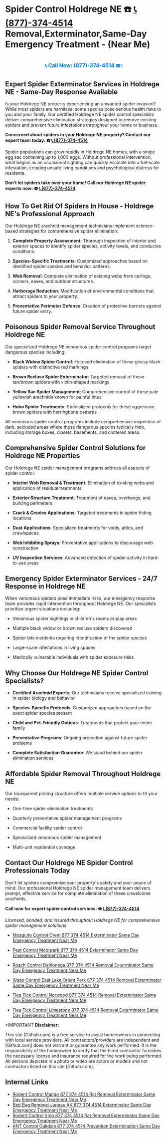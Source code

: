 # Spider Control Holdrege NE ☎️ [📞 (877)-374-4514](https://pest-control-4514.netlify.app) Removal,Exterminator,Same-Day Emergency Treatment - (Near Me)
# 

<p align="center" style="font-size: 1.2em; font-weight: bold; margin: 20px 0;">
  <a href="https://pest-control-4514.netlify.app" target="_blank" style="color: #007BFF; text-decoration: none;">📞 Call Now: (877)-374-4514 ☎️💧</a>
</p>

## Expert Spider Exterminator Services in Holdrege NE - Same-Day Response Available

Is your Holdrege NE property experiencing an unwanted spider invasion? While most spiders are harmless, some species pose serious health risks to you and your family. Our certified Holdrege NE spider control specialists deliver comprehensive elimination strategies designed to remove existing spiders and prevent future infestations throughout your home or business.

**Concerned about spiders in your Holdrege NE property? Contact our expert team today: ☎️ [📞 (877)-374-4514](https://pest-control-4514.netlify.app)**

Spider populations can grow rapidly in Holdrege NE homes, with a single egg sac containing up to 1,000 eggs. Without professional intervention, what begins as an occasional sighting can quickly escalate into a full-scale infestation, creating unsafe living conditions and psychological distress for residents.

**Don't let spiders take over your home! Call our Holdrege NE spider experts now: ☎️ [📞 (877)-374-4514](https://pest-control-4514.netlify.app)**

## How To Get Rid Of Spiders In House - Holdrege NE's Professional Approach

Our Holdrege NE arachnid management technicians implement science-based strategies for comprehensive spider elimination:

1. **Complete Property Assessment**: Thorough inspection of interior and exterior spaces to identify spider species, activity levels, and conducive conditions.

2. **Species-Specific Treatments**: Customized approaches based on identified spider species and behavior patterns.

3. **Web Removal**: Complete elimination of existing webs from ceilings, corners, eaves, and outdoor structures.

4. **Harborage Reduction**: Modification of environmental conditions that attract spiders to your property.

5. **Preventative Perimeter Defense**: Creation of protective barriers against future spider entry.

## Poisonous Spider Removal Service Throughout Holdrege NE

Our specialized Holdrege NE venomous spider control programs target dangerous species including:

- **Black Widow Spider Control**: Focused elimination of these glossy black spiders with distinctive red markings

- **Brown Recluse Spider Exterminator**: Targeted removal of these tan/brown spiders with violin-shaped markings

- **Yellow Sac Spider Management**: Comprehensive control of these pale yellowish arachnids known for painful bites

- **Hobo Spider Treatments**: Specialized protocols for these aggressive brown spiders with herringbone patterns

All venomous spider control programs include comprehensive inspection of dark, secluded areas where these dangerous species typically hide, including storage boxes, closets, basements, and cluttered areas.

## Comprehensive Spider Control Solutions for Holdrege NE Properties

Our Holdrege NE spider management programs address all aspects of spider control:

- **Interior Web Removal & Treatment**: Elimination of existing webs and application of residual treatments

- **Exterior Structure Treatment**: Treatment of eaves, overhangs, and building perimeters

- **Crack & Crevice Applications**: Targeted treatments in spider hiding locations

- **Dust Applications**: Specialized treatments for voids, attics, and crawlspaces

- **Web Inhibiting Sprays**: Preventative applications to discourage web construction

- **UV Inspection Services**: Advanced detection of spider activity in hard-to-see areas

## Emergency Spider Exterminator Services - 24/7 Response in Holdrege NE

When venomous spiders pose immediate risks, our emergency response team provides rapid intervention throughout Holdrege NE. Our specialists prioritize urgent situations including:

- Venomous spider sightings in children's rooms or play areas

- Multiple black widow or brown recluse spiders discovered

- Spider bite incidents requiring identification of the spider species

- Large-scale infestations in living spaces

- Medically vulnerable individuals with spider exposure risks

## Why Choose Our Holdrege NE Spider Control Specialists?

- **Certified Arachnid Experts**: Our technicians receive specialized training in spider biology and behavior

- **Species-Specific Protocols**: Customized approaches based on the exact spider species present

- **Child and Pet-Friendly Options**: Treatments that protect your entire family

- **Preventative Programs**: Ongoing protection against future spider problems

- **Complete Satisfaction Guarantee**: We stand behind our spider elimination services

## Affordable Spider Removal Throughout Holdrege NE

Our transparent pricing structure offers multiple service options to fit your needs:

- One-time spider elimination treatments

- Quarterly preventative spider management programs

- Commercial facility spider control

- Specialized venomous spider management

- Multi-unit residential coverage

## Contact Our Holdrege NE Spider Control Professionals Today

Don't let spiders compromise your property's safety and your peace of mind. Our professional Holdrege NE spider management team delivers prompt, effective service for complete elimination of these unwelcome arachnids.

**Call now for expert spider control services: ☎️ [📞 (877)-374-4514](https://pest-control-4514.netlify.app)**

*Licensed, bonded, and insured throughout Holdrege NE for comprehensive spider management solutions.*


- [Mosquito Control Orem 877 374 4514 Exterminator Same Day Emergency Treatment Near Me](https://github.com/allyoucaneatsushiin/pest-control/blob/main/Mosquito-Control-Orem-877-374-4514-Exterminator-Same-Day-Emergency-Treatment-Near-Me.md)
- [Pest Control Moorpark 877 374 4514 Exterminator Same Day Emergency Treatment Near Me](https://github.com/allyoucaneatsushiin/pest-control/blob/main/Pest-Control-Moorpark-877-374-4514-Exterminator-Same-Day-Emergency-Treatment-Near-Me.md)
- [Roach Control Dahlonega 877 374 4514 Removal Exterminator Same Day Emergency Treatment Near Me](https://github.com/allyoucaneatsushiin/pest-control/blob/main/Roach-Control-Dahlonega-877-374-4514-Removal-Exterminator-Same-Day-Emergency-Treatment-Near-Me.md)


- [Wasp Control East Lake Orient Park 877 374 4514 Removal Exterminator Same Day Emergency Treatment Near Me](https://github.com/allyoucaneatsushiin/pest-control/blob/main/Wasp-Control-East-Lake-Orient-Park-877-374-4514-Removal-Exterminator-Same-Day-Emergency-Treatment-Near-Me.md)
- [Flea Tick Control Norwood 877 374 4514 Removal Exterminator Same Day Emergency Treatment Near Me](https://github.com/allyoucaneatsushiin/pest-control/blob/main/Flea-Tick-Control-Norwood-877-374-4514-Removal-Exterminator-Same-Day-Emergency-Treatment-Near-Me.md)
- [Flea Tick Control Limestone 877 374 4514 Removal Exterminator Same Day Emergency Treatment Near Me](https://github.com/allyoucaneatsushiin/pest-control/blob/main/Flea-Tick-Control-Limestone-877-374-4514-Removal-Exterminator-Same-Day-Emergency-Treatment-Near-Me.md)


*IMPORTANT **Disclaimer:**  

This site [Github.com] is a free service to assist homeowners in connecting with local service providers. All contractors/providers are independent and [Github.com] does not warrant or guarantee any work performed. It is the responsibility of the homeowner to verify that the hired contractor furnishes the necessary license and insurance required for the work being performed. All persons depicted in a photo or video are actors or models and not contractors listed on this site [Github.com].


## Internal Links
- [Rodent Control Mango 877 374 4514 Rat Removal Exterminator Same Day Emergency Treatment Near Me](https://github.com/allyoucaneatsushiin/pest-control/blob/main/Rodent-Control-Mango-877-374-4514-Rat-Removal-Exterminator-Same-Day-Emergency-Treatment-Near-Me.md)
- [Bed Bug Removal Juneau AK 877 374 4514 Exterminator Same Day Emergency Treatment Near Me](https://github.com/allyoucaneatsushiin/pest-control/blob/main/Bed-Bug-Removal-Juneau-AK-877-374-4514-Exterminator-Same-Day-Emergency-Treatment-Near-Me.md)
- [Rodent Control Irmo 877 374 4514 Rat Removal Exterminator Same Day Emergency Treatment Near Me](https://github.com/allyoucaneatsushiin/pest-control/blob/main/Rodent-Control-Irmo-877-374-4514-Rat-Removal-Exterminator-Same-Day-Emergency-Treatment-Near-Me.md)
- [ANT Control Oakdale 877 374 4514 Prevention Extermination Same Day Emergency Treatment Near Me](https://github.com/allyoucaneatsushiin/pest-control/blob/main/ANT-Control-Oakdale-877-374-4514-Prevention-Extermination-Same-Day-Emergency-Treatment-Near-Me.md)
